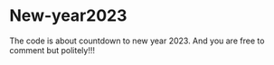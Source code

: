 # New-year2023
The code is about countdown to new year 2023. And you are free to comment but politely!!!
